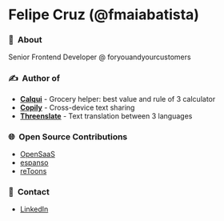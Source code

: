 # Felipe Cruz (@fmaiabatista)

### 👤&nbsp; About

Senior Frontend Developer @ foryouandyourcustomers

### ✍️&nbsp; Author of

- **[Calqui](https://calqui.app)** - Grocery helper: best value and rule of 3 calculator
- **[Copily](https://copily.app)** - Cross-device text sharing
- **[Threenslate](https://threenslate.app)** - Text translation between 3 languages

### 🌐&nbsp; Open Source Contributions

- [OpenSaaS](https://github.com/wasp-lang/open-saas)
- [espanso](https://github.com/federico-terzi/espanso)
- [reToons](https://github.com/ZakRabe/gtoons)

### 💬&nbsp; Contact

- [LinkedIn](https://www.linkedin.com/in/fmaiabatista/)
